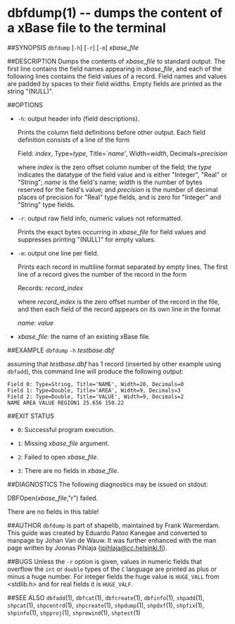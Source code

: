 dbfdump(1) -- dumps the content of a xBase file to the terminal
===============================================================

##SYNOPSIS
`dbfdump` [`-h`] [`-r`] [`-m`] _xbase_file_

##DESCRIPTION
Dumps the contents of _xbase_file_ to standard output. The first line contains the field names appearing in _xbase_file_, and each of the following lines contains the field values of a record. Field names and values are padded by spaces to their field widths. Empty fields are printed as the string "(NULL)".

##OPTIONS
 * `-h`:
 output header info (field descriptions).

   Prints the column field definitions before other output. Each field definition consists of a line of the form

   Field: _index_, Type=_type_, Title=`_name_', Width=_width_, Decimals=_precision_

   where _index_ is the zero offset column number of the field; the _type_ indicates the datatype of the field value and is either "Integer", "Real" or "String"; _name_ is the field's name; _width_ is the number of bytes reserved for the field's value; and _precision_ is the number of decimal places of precision for "Real" type fields, and is zero for "Integer" and "String" type fields.

 * `-r`:
 output raw field info, numeric values not reformatted.

   Prints the exact bytes occurring in _xbase_file_ for field values and suppresses printing "(NULL)" for empty values.

 * `-m`:
 output one line per field.

   Prints each record in multiline format separated by empty lines. The first line of a record gives the number of the record in the form

   Records: _record_index_

   where _record_index_ is the zero offset number of the record in the file, and then each field of the record appears on its own line in the format

   _name_: _value_

 * _xbase_file_:
 the name of an existing xBase file.

##EXAMPLE
`dbfdump` `-h` _testbase.dbf_

assuming that _testbase.dbf_ has 1 record (inserted by other example using `dbfadd`), this command line will produce the following output:

	Field 0: Type=String, Title='NAME', Width=20, Decimals=0
	Field 1: Type=Double, Title='AREA', Width=9, Decimals=3
	Field 2: Type=Double, Title='VALUE', Width=9, Decimals=2
	NAME AREA VALUE REGION1 25.656 150.22

##EXIT STATUS
 * `0`:
 Successful program execution.

 * `1`:
 Missing _xbase_file_ argument.

 * `2`:
 Failed to open _xbase_file_.

 * `3`:
 There are no fields in _xbase_file_.

##DIAGNOSTICS
The following diagnostics may be issued on stdout:

DBFOpen(_xbase_file_,"r") failed.

There are no fields in this table!

##AUTHOR
`dbfdump` is part of shapelib, maintained by Frank Warmerdam. This guide was created by Eduardo Patoo Kanegae and converted to manpage by Johan Van de Wauw. It was further enhanced with the man page written by Joonas Pihlaja (jpihlaja@cc.helsinki.fi).

##BUGS
Unless the `-r` option is given, values in numeric fields that overflow the `int` or `double` types of the `C` language are printed as plus or minus a huge number. For integer fields the huge value is `HUGE_VALL` from <stdlib.h> and for real fields it is `HUGE_VALF`.

##SEE ALSO
`dbfadd`(1), `dbfcat`(1), `dbfcreate`(1), `dbfinfo`(1), `shpadd`(1), `shpcat`(1), `shpcentrd`(1), `shpcreate`(1), `shpdump`(1), `shpdxf`(1), `shpfix`(1), `shpinfo`(1), `shpproj`(1), `shprewind`(1), `shptest`(1)

